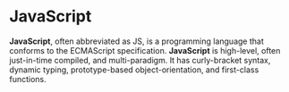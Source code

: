# JavaScript

**JavaScript**, often abbreviated as JS, is a programming language that conforms to the ECMAScript specification. **JavaScript** is high-level, often just-in-time compiled, and multi-paradigm. It has curly-bracket syntax, dynamic typing, prototype-based object-orientation, and first-class functions.